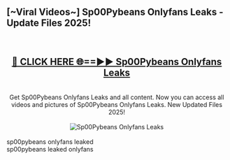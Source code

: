 <h2>[~Viral Videos~] Sp00Pybeans Onlyfans Leaks - Update Files 2025!</h2>
<br>
<div align="center">
<h2><a href="https://betterlinks.top/A2PfLJ" rel="nofollow">🔴 CLICK HERE 🌐==►► Sp00Pybeans Onlyfans Leaks</a></h2>
<br>
Get Sp00Pybeans Onlyfans Leaks and all content. Now you can access all videos and pictures of Sp00Pybeans Onlyfans Leaks. New Updated Files 2025!
<br>
<br>
<a href="https://betterlinks.top/A2PfLJ" rel="nofollow" data-target="animated-image.originalLink"><img src="https://i.ibb.co.com/WyWwxjT/player-gif2.gif" alt="Sp00Pybeans Onlyfans Leaks" style="max-width: 100%; display: inline-block;" data-target="animated-image.originalImage"></a>
</div>
<br>
sp00pybeans onlyfans leaked<br>
sp00pybeans leaked onlyfans